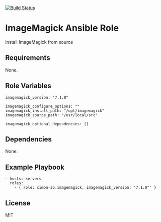 [![Build Status](https://travis-ci.org/cimon-io/ansible-role-imagemagick.svg?branch=master)](https://travis-ci.org/cimon-io/ansible-role-imagemagick)

ImageMagick Ansible Role
=========

Install ImageMagick from source

Requirements
------------

None.

Role Variables
--------------

```
imagemagick_version: "7.1.0"

imagemagick_configure_options: ""
imagemagick_install_path: "/opt/imagemagick"
imagemagick_source_path: "/usr/local/src"

imagemagick_optional_dependencies: []
```

Dependencies
------------

None.

Example Playbook
----------------

```
- hosts: servers
  roles:
    - { role: cimon-io.imagemagick, imagemagick_version: '7.1.0"' }
```

License
-------

MIT
